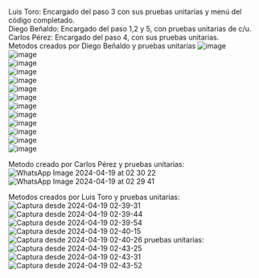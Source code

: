 Luis Toro: Encargado del paso 3 con sus pruebas unitarias y menú del código completado.  
Diego Beñaldo: Encargado del paso 1,2 y 5, con pruebas unitarias de c/u.  
Carlos Pérez: Encargado del paso 4, con sus pruebas unitarias.  
Metodos creados por Diego Beñaldo y pruebas unitarias 
![image](https://github.com/GatoMiau03/calculadora_Cientifica/assets/142507343/44370313-b54e-4883-bdc1-79a749ce0c40)  
![image](https://github.com/GatoMiau03/calculadora_Cientifica/assets/142507343/f58613c7-2e01-4afd-9bfb-ab8056418c67)  
![image](https://github.com/GatoMiau03/calculadora_Cientifica/assets/142507343/ce01bf1f-3bfd-4de9-9f19-f5865c5fa3be)  
![image](https://github.com/GatoMiau03/calculadora_Cientifica/assets/142507343/0edf9bfe-9609-4ff1-bcb0-e9e24213d329)  
![image](https://github.com/GatoMiau03/calculadora_Cientifica/assets/142507343/7c4d9ed6-bd78-4363-9660-d65a91e8962b)  
![image](https://github.com/GatoMiau03/calculadora_Cientifica/assets/142507343/7178c10a-9bcb-48e7-9e92-3329d0b23f2f)  
![image](https://github.com/GatoMiau03/calculadora_Cientifica/assets/142507343/8b69ff4d-8787-424b-8a25-db63907f994e)  
![image](https://github.com/GatoMiau03/calculadora_Cientifica/assets/142507343/0fec25df-87ad-4840-9059-da78cbd21b38)  
![image](https://github.com/GatoMiau03/calculadora_Cientifica/assets/142507343/c895803a-8c03-4168-9725-0de0334a8ca3)  
![image](https://github.com/GatoMiau03/calculadora_Cientifica/assets/142507343/802f3d3c-b600-492f-a7bb-416b01e0f653)  
![image](https://github.com/GatoMiau03/calculadora_Cientifica/assets/142507343/b7e41aed-ab35-462d-ba46-95f2419f3fab)  
![image](https://github.com/GatoMiau03/calculadora_Cientifica/assets/142507343/d4120357-7da0-49f3-8aa1-33a966797cba)  
![image](https://github.com/GatoMiau03/calculadora_Cientifica/assets/142507343/028545bc-076d-4cc8-936c-7c88a474d9e7)




Metodo creado por Carlos Pérez y pruebas unitarias:  
![WhatsApp Image 2024-04-19 at 02 30 22](https://github.com/GatoMiau03/calculadora_Cientifica/assets/163133151/3046638c-5973-4460-b8c6-42e3172d1df0)
![WhatsApp Image 2024-04-19 at 02 29 41](https://github.com/GatoMiau03/calculadora_Cientifica/assets/163133151/2746b336-dfea-4b53-99c2-b85471bc551f)



Metodos creados por Luis Toro y pruebas unitarias:
![Captura desde 2024-04-19 02-39-31](https://github.com/GatoMiau03/calculadora_Cientifica/assets/163322706/3781c2cc-6669-466b-90cd-2a0024f7dd11)
![Captura desde 2024-04-19 02-39-44](https://github.com/GatoMiau03/calculadora_Cientifica/assets/163322706/ea088c46-7ec3-4670-bfee-3de3d5ab81dd)
![Captura desde 2024-04-19 02-39-54](https://github.com/GatoMiau03/calculadora_Cientifica/assets/163322706/ed48af10-f2cc-482e-891a-42bc06415c55)
![Captura desde 2024-04-19 02-40-15](https://github.com/GatoMiau03/calculadora_Cientifica/assets/163322706/d771d19d-9507-4f01-964e-03f4c29631d3)
![Captura desde 2024-04-19 02-40-26](https://github.com/GatoMiau03/calculadora_Cientifica/assets/163322706/9b17c894-4756-45cb-95a8-7e123c69ae84)
pruebas unitarias:
![Captura desde 2024-04-19 02-43-25](https://github.com/GatoMiau03/calculadora_Cientifica/assets/163322706/2486ba78-f21f-48f7-8385-b5b26f5138a1)
![Captura desde 2024-04-19 02-43-31](https://github.com/GatoMiau03/calculadora_Cientifica/assets/163322706/d090360e-229f-49b0-b494-7067ea942c5c)
![Captura desde 2024-04-19 02-43-52](https://github.com/GatoMiau03/calculadora_Cientifica/assets/163322706/2ff97794-1cf1-491a-b4d5-278d7fad556c)



